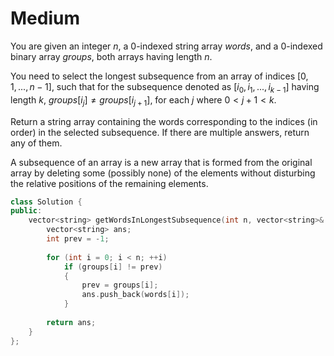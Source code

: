 # Medium

You are given an integer $n$, a 0-indexed string array $words$, and a 0-indexed binary array $groups$, both arrays having length $n$.

You need to select the longest subsequence from an array of indices $[0, 1, ..., n - 1]$, such that for the subsequence denoted as $[i_0, i_1, ..., i_{k - 1}]$ having length $k$, $groups[i_j] \neq groups[i_{j + 1}]$, for each $j$ where $0 < j + 1 < k$.

Return a string array containing the words corresponding to the indices (in order) in the selected subsequence. If there are multiple answers, return any of them.

A subsequence of an array is a new array that is formed from the original array by deleting some (possibly none) of the elements without disturbing the relative positions of the remaining elements.

```cpp
class Solution {
public:
    vector<string> getWordsInLongestSubsequence(int n, vector<string>& words, vector<int>& groups) {
        vector<string> ans;
        int prev = -1;
        
        for (int i = 0; i < n; ++i)
            if (groups[i] != prev)
            {
                prev = groups[i];
                ans.push_back(words[i]);
            }
        
        return ans;
    }
};
```
